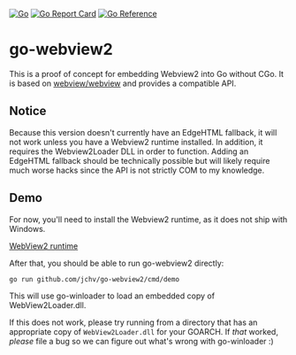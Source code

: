 [![Go](https://github.com/jchv/go-webview2/actions/workflows/go.yml/badge.svg)](https://github.com/jchv/go-webview2/actions/workflows/go.yml) [![Go Report Card](https://goreportcard.com/badge/github.com/jchv/go-webview2)](https://goreportcard.com/report/github.com/jchv/go-webview2) [![Go Reference](https://pkg.go.dev/badge/github.com/jchv/go-webview2.svg)](https://pkg.go.dev/github.com/jchv/go-webview2)

# go-webview2
This is a proof of concept for embedding Webview2 into Go without CGo. It is based on [webview/webview](https://github.com/webview/webview) and provides a compatible API.

## Notice
Because this version doesn't currently have an EdgeHTML fallback, it will not work unless you have a Webview2 runtime installed. In addition, it requires the Webview2Loader DLL in order to function. Adding an EdgeHTML fallback should be technically possible but will likely require much worse hacks since the API is not strictly COM to my knowledge.

## Demo
For now, you'll need to install the Webview2 runtime, as it does not ship with Windows.

[WebView2 runtime](https://developer.microsoft.com/en-us/microsoft-edge/webview2/)

After that, you should be able to run go-webview2 directly:

```
go run github.com/jchv/go-webview2/cmd/demo
```

This will use go-winloader to load an embedded copy of WebView2Loader.dll.

If this does not work, please try running from a directory that has an appropriate copy of `WebView2Loader.dll` for your GOARCH. If _that_ worked, *please* file a bug so we can figure out what's wrong with go-winloader :)